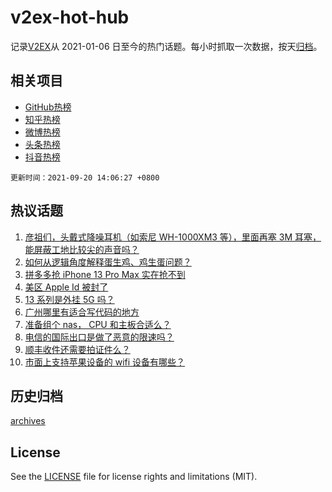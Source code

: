 # v2ex-hot-hub

 记录[V2EX](https://www.v2ex.com/)从 2021-01-06 日至今的热门话题。每小时抓取一次数据，按天[归档](archives)。
 
 ## 相关项目

- [GitHub热榜](https://github.com/snaildev/github-hot-hub)
- [知乎热榜](https://github.com/snaildev/zhihu-hot-hub)
- [微博热榜](https://github.com/snaildev/weibo-hot-hub)
- [头条热榜](https://github.com/snaildev/toutiao-hot-hub)
- [抖音热榜](https://github.com/snaildev/douyin-hot-hub)


 `更新时间：2021-09-20 14:06:27 +0800`

## 热议话题

1. [彦祖们，头戴式降噪耳机（如索尼 WH-1000XM3 等），里面再塞 3M 耳塞，能屏蔽工地比较尖的声音吗？](https://www.v2ex.com/t/802922)
1. [如何从逻辑角度解释蛋生鸡、鸡生蛋问题？](https://www.v2ex.com/t/803030)
1. [拼多多抢 iPhone 13 Pro Max 实在抢不到](https://www.v2ex.com/t/802960)
1. [美区 Apple Id 被封了](https://www.v2ex.com/t/803008)
1. [13 系列是外挂 5G 吗？](https://www.v2ex.com/t/802957)
1. [广州哪里有适合写代码的地方](https://www.v2ex.com/t/802925)
1. [准备组个 nas， CPU 和主板合适么？](https://www.v2ex.com/t/802961)
1. [电信的国际出口是做了恶意的限速吗？](https://www.v2ex.com/t/802964)
1. [顺丰收件还需要拍证件么？](https://www.v2ex.com/t/803019)
1. [市面上支持苹果设备的 wifi 设备有哪些？](https://www.v2ex.com/t/803007)

## 历史归档

[archives](archives)

## License

See the [LICENSE](LICENSE) file for license rights and limitations (MIT).
